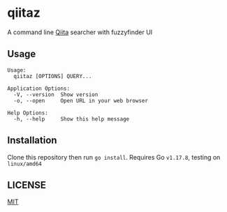 # qiitaz

A command line [Qiita](https://qiita.com) searcher with fuzzyfinder UI

## Usage

```
Usage:
  qiitaz [OPTIONS] QUERY...

Application Options:
  -V, --version  Show version
  -o, --open     Open URL in your web browser

Help Options:
  -h, --help     Show this help message
```

## Installation

Clone this repository then run `go install`.
Requires Go `v1.17.8`, testing on `linux/amd64`

## LICENSE

[MIT](./LICENSE)

